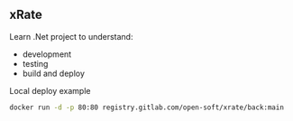 ## xRate

Learn .Net project to understand:
- development
- testing
- build and deploy

Local deploy example
```bash
docker run -d -p 80:80 registry.gitlab.com/open-soft/xrate/back:main
```
